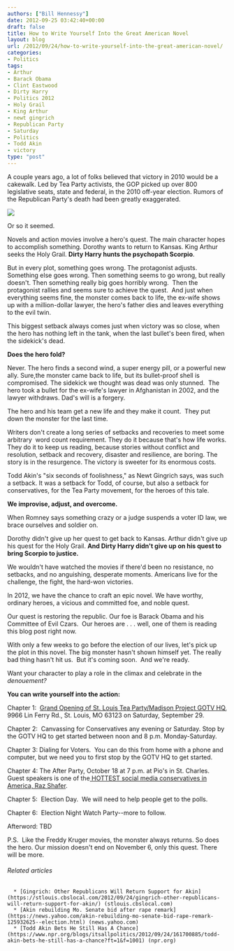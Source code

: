```yaml
---
authors: ["Bill Hennessy"]
date: 2012-09-25 03:42:40+00:00
draft: false
title: How to Write Yourself Into the Great American Novel
layout: blog
url: /2012/09/24/how-to-write-yourself-into-the-great-american-novel/
categories:
- Politics
tags:
- Arthur
- Barack Obama
- Clint Eastwood
- Dirty Harry
- Politics 2012
- Holy Grail
- King Arthur
- newt gingrich
- Republican Party
- Saturday
- Politics
- Todd Akin
- victory
type: "post"
---
```


A couple years ago, a lot of folks believed that victory in 2010 would be a cakewalk. Led by Tea Party activists, the GOP picked up over 800 legislative seats, state and federal, in the 2010 off-year election. Rumors of the Republican Party's death had been greatly exaggerated.

[![](https://ludicrite.files.wordpress.com/2012/09/dirtyharry.jpg)
](https://ludicrite.files.wordpress.com/2012/09/dirtyharry.jpg)

Or so it seemed.

Novels and action movies involve a hero's quest. The main character hopes to accomplish something. Dorothy wants to return to Kansas. King Arthur seeks the Holy Grail. **Dirty Harry hunts the psychopath Scorpio**.

But in every plot, something goes wrong. The protagonist adjusts. Something else goes wrong. Then something seems to go wrong, but really doesn't. Then something really big goes horribly wrong.  Then the protagonist rallies and seems sure to achieve the quest.  And just when everything seems fine, the monster comes back to life, the ex-wife shows up with a million-dollar lawyer, the hero's father dies and leaves everything to the evil twin.

This biggest setback always comes just when victory was so close, when the hero has nothing left in the tank, when the last bullet's been fired, when the sidekick's dead.

**Does the hero fold?**

Never. The hero finds a second wind, a super energy pill, or a powerful new ally. Sure,the monster came back to life, but its bullet-proof shell is compromised. The sidekick we thought was dead was only stunned.  The hero took a bullet for the ex-wife's lawyer in Afghanistan in 2002, and the lawyer withdraws. Dad's will is a forgery.

The hero and his team get a new life and they make it count.  They put down the monster for the last time.

Writers don't create a long series of setbacks and recoveries to meet some arbitrary  word count requirement. They do it because that's how life works. They do it to keep us reading, because stories without conflict and resolution, setback and recovery, disaster and resilience, are boring. The story is in the resurgence. The victory is sweeter for its enormous costs.

Todd Akin's "six seconds of foolishness," as Newt Gingrich says, was such a setback. It was a setback for Todd, of course, but also a setback for conservatives, for the Tea Party movement, for the heroes of this tale.

**We improvise, adjust, and overcome.**

When Romney says something crazy or a judge suspends a voter ID law, we brace ourselves and soldier on.

Dorothy didn't give up her quest to get back to Kansas. Arthur didn't give up his quest for the Holy Grail. **And Dirty Harry didn't give up on his quest to bring Scorpio to justice.**

We wouldn't have watched the movies if there'd been no resistance, no setbacks, and no anguishing, desperate moments. Americans live for the challenge, the fight, the hard-won victories.

In 2012, we have the chance to craft an epic novel. We have worthy, ordinary heroes, a vicious and committed foe, and noble quest.

Our quest is restoring the republic. Our foe is Barack Obama and his Committee of Evil Czars.  Our heroes are . . . well, one of them is reading this blog post right now.

With only a few weeks to go before the election of our lives, let's pick up the plot in this novel. The big monster hasn't shown himself yet. The really bad thing hasn't hit us.  But it's coming soon.  And we're ready.

Want your character to play a role in the climax and celebrate in the _denouement?_

**You can write yourself into the action:**

Chapter 1:  [Grand Opening of St. Louis Tea Party/Madison Project GOTV HQ](https://www.facebook.com/events/511478382214239/), 9966 Lin Ferry Rd., St. Louis, MO 63123 on Saturday, September 29.

Chapter 2:  Canvassing for Conservatives any evening or Saturday. Stop by the GOTV HQ to get started between noon and 8 p.m. Monday-Saturday.

Chapter 3: Dialing for Voters.  You can do this from home with a phone and computer, but we need you to first stop by the GOTV HQ to get started.

Chapter 4: The After Party, October 18 at 7 p.m. at Pio's in St. Charles.  Guest speakers is one of the[ HOTTEST social media conservatives in America, Raz Shafer](https://www.rightwingnews.com/special/the-20-hottest-conservative-men-in-the-new-media-for-2012/).

Chapter 5:  Election Day.  We will need to help people get to the polls.

Chapter 6:  Election Night Watch Party--more to follow.

Afterword: TBD

P.S.  Like the Freddy Kruger movies, the monster always returns. So does the hero. Our mission doesn't end on November 6, only this quest. There will be more.


###### Related articles





	  * [Gingrich: Other Republicans Will Return Support for Akin](https://stlouis.cbslocal.com/2012/09/24/gingrich-other-republicans-will-return-support-for-akin/) (stlouis.cbslocal.com)
	  * [Akin rebuilding Mo. Senate bid after rape remark](https://news.yahoo.com/akin-rebuilding-mo-senate-bid-rape-remark-125932625--election.html) (news.yahoo.com)
	  * [Todd Akin Bets He Still Has A Chance](https://www.npr.org/blogs/itsallpolitics/2012/09/24/161700885/todd-akin-bets-he-still-has-a-chance?ft=1&f=1001) (npr.org)

